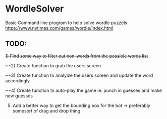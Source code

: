 # WordleSolver
Basic Command line program to help solve wordle puzzels https://www.nytimes.com/games/wordle/index.html

## TODO:

~~1) Find some way to filter out non-words from the possible words list~~

~~2) Create function to grab the users screen

~~3) Create function to analyize the users screen and update the word accordingly

~~4) Create function to auto-play the game ie. punch in guesses and make new guesses

5) Add a better way to get the bounding box for the bot -> preferably somesort of drag and drop thing
